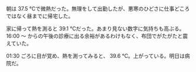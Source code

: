 朝は 37.5 ℃で微熱だった。無理をして出勤したが、悪寒のひどさに仕事どころではなく昼までに帰宅した。

家に帰って熱を測ると 39.1 ℃だった。あまり見ない数字に気持ちも高ぶる。 16:00 〜 からの午後の診療に出る余裕があるわけもなく、布団でがたがたと震えていた。

01:30 ごろに目が覚め、熱を測ってみると、 39.6 ℃。上がっている。明日は病院だ。
